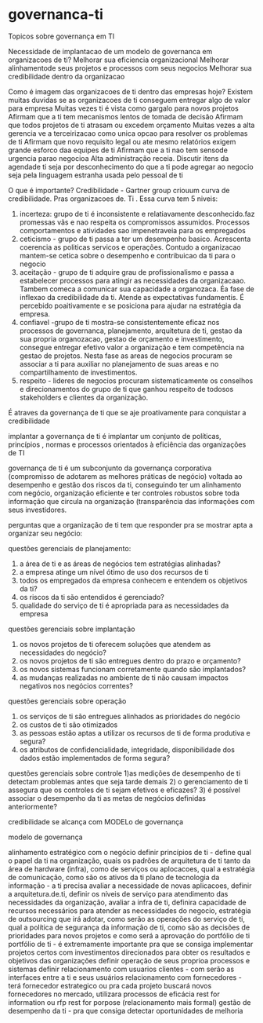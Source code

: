 # governanca-ti
Topicos sobre governança em TI

Necessidade de implantacao de um modelo de governanca em organizacoes de ti?
Melhorar sua eficiencia organizacional
Melhorar alinhamentode seus projetos e processos com seus negocios
Melhorar sua credibilidade dentro da organizacao

Como é imagem das organizacoes de ti dentro das empresas hoje?
Existem muitas duvidas se as organizacoes de ti conseguem entregar algo de valor para empresa
Muitas vezes ti é vista como gargalo para novos projetos
Afirmam que a ti tem mecanismos lentos de tomada de decisão
Afirmam que todos projetos de ti atrasam ou excedem orçamento
Muitas vezes a alta gerencia ve a terceirizacao como unica opcao para resolver os problemas de ti
Afirmam que novo requisito legal ou ate mesmo relatórios exigem grande esforco daa equipes de ti
Afirmam que a ti nao tem sensode urgencia parao  negocioa
Alta administração receia. Discutir itens da agendade ti seja por desconhecimento do que a ti pode agregar ao negocio seja pela linguagem  estranha usada pelo pessoal de ti

O que é importante?
Credibilidade - Gartner group criouum curva de credibilidade. Pras organizacoes de. Ti . Essa curva tem 5  niveis:
1) incerteza: grupo de ti é inconsistente e relatiavamente desconhecido.faz promessas vãs e nao respeita os compromissos assumidos. Processos comportamentos e atividades sao impenetraveia para os empregados
2) ceticismo - grupo de ti passa a ter um desempenho basico. Acrescenta coerencia as politicas servicos e operações. Contudo a organizacao mantem-se cetica sobre o desempenho e contribuicao da ti para o negocio
3) aceitação - grupo de ti adquire grau de profissionalismo e passa a estabelecer processos para atingir as necessidades da organizacaao. Tambem comeca a comunicar sua capacidade a organozaca. Éa fase de inflexao da credibilidade da ti. Atende as expectativas fundamentis. É percebido poaitivamente e se posiciona para ajudar na estratégia da empresa.
4) confiavel -grupo de ti mostra-se consistentemente eficaz nos processos de governanca, planejamento, arquitetura de ti, gestao da sua propria organozacao, gestao de orçamento e investimento, consegue entregar efetivo valor a organização e tem competência na gestao de projetos. Nesta fase as areas de negocios procuram se associar a ti para  auxiliar no planejamento de suas areas e no compartilhamento de investimentos.
5) respeito - lideres de negocios procuram sistematicamente os conselhos e direcionamentos do grupo de ti que ganhou  respeito de todosos stakeholders e clientes da organização.


É atraves da governança de ti que se aje  proativamente para conquistar a credibilidade

implantar a governança de ti é implantar um conjunto de políticas, princípios , normas e processos orientados à eficiência das organizações de TI 

governança de ti é um subconjunto da governança corporativa (compromisso de adotarem as melhores práticas de negócio) voltada ao desempenho e gestão dos riscos da ti, conseguindo ter um alinhamento com negócio, organização eficiente e ter controles robustos sobre toda informação que circula na organização (transparência das informações com seus investidores.

perguntas que a organização de ti tem que responder pra se mostrar apta a organizar seu negócio:

questões gerenciais de planejamento:
1) a área de ti e as áreas de negócios tem estratégias alinhadas?
2) a empresa atinge um nível ótimo de uso dos recursos de ti
3) todos os empregados da empresa conhecem e entendem os objetivos da ti?
4) os riscos da ti são entendidos é gerenciado?
5) qualidade do serviço de ti é apropriada para as necessidades da empresa

questões gerenciais sobre implantação
1) os novos projetos de ti oferecem soluções que  atendem as necessidades do negócio?
2) os novos projetos de ti são entregues dentro do prazo e orçamento?
3) os novos sistemas funcionam corretamente quando são implantados?
4) as mudanças realizadas no ambiente de ti não causam impactos negativos nos negócios correntes?

questões gerenciais sobre operação
1) os serviços de ti são entregues alinhados as prioridades do negócio
2) os custos de ti são otimizados
3) as pessoas estão aptas a utilizar os recursos de ti de forma produtiva e segura?
4) os atributos de confidencialidade, integridade, disponibilidade dos dados estão implementados de forma segura?

questões gerenciais sobre controle
1)as medições de desempenho de ti detectam problemas antes que seja tarde demais
2) o gerenciamento de ti assegura que os controles de ti sejam efetivos e eficazes?
3) é possível associar o desempenho da ti as metas de negócios definidas anteriormente?

credibilidade se alcança com MODELo de governança

modelo de governança

alinhamento estratégico com o negócio 
definir princípios de ti - define qual o papel da ti na organização, quais os padrões de arquitetura de ti tanto da área de hardware (infra), como de serviços ou aplocacoes, qual a estratégia de comunicação, como são os ativos da ti
plano de tecnologia da informação - a ti precisa avaliar a necessidade de novas aplicacoes, definir a arquitetura.de.ti, definir os níveis de serviço para atendimento das necessidades da organização, avaliar a infra de ti, definira capacidade de recursos necessários para atender as necessidades do negocio, estratégia de outsourcing que irá adotar, como serão as operações do serviço de ti, qual a política de segurança da informação de ti, como são as decisões de prioridades para novos projetos e como será a aprovação do portfólio de ti
portfólio de ti - é extremamente importante pra que se consiga implementar projetos certos com investimentos direcionados para obter os resultados e objetivos das organizações
definir operação de seus proprioa processos e sistemas 
definir relacionamento com usuarios clientes - com serão as interfaces entre a ti e seus usuários
relacionamento com fornecedores - terá fornecedor estrategico ou pra cada projeto buscará novos fornecedores no mercado, utilizara processos de eficácia rest for information ou rfp rest for porpose (relacionamento mais formal)
gestão de desempenho da ti - pra que consiga detectar oportunidades de melhoria
